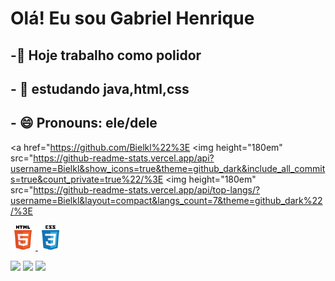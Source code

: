 <h1> Olá! Eu sou Gabriel Henrique </h1>

<h2> -🔭 Hoje trabalho como polidor</h2> 
<h2>- 🌱 estudando java,html,css</h2> 
<h2>- 😄 Pronouns: ele/dele </h2> 


<a href="https://github.com/Bielkl%22%3E   <img height="180em" src="https://github-readme-stats.vercel.app/api?username=Bielkl&show_icons=true&theme=github_dark&include_all_commits=true&count_private=true%22/%3E   <img height="180em" src="https://github-readme-stats.vercel.app/api/top-langs/?username=Bielkl&layout=compact&langs_count=7&theme=github_dark%22/%3E </div>


<a href="https://www.w3.org/html/" target="_blank"> <img src="https://raw.githubusercontent.com/devicons/devicon/master/icons/html5/html5-original-wordmark.svg" alt="html5" width="40" height="40"/> </a>
<a href=""> <img src="https://raw.githubusercontent.com/devicons/devicon/master/icons/css3/css3-original-wordmark.svg" alt="CSS3" width="40" height="40"/>

<div> 
 
  <a href="https://instagram.com/gabriel.2019monster" target="_blank"><img src="https://img.shields.io/badge/-Instagram-%23E4405F?style=for-the-badge&logo=instagram&logoColor=white" target="_blank"></a>
  <a href = "mailto:gabriel.2019monster@gmail.com"><img src="https://img.shields.io/badge/-Gmail-%23333?style=for-the-badge&logo=gmail&logoColor=white" target="_blank"></a>
  <a href="https://www.linkedin.com/in/gabriel-henrique-a0b193255" target="_blank"><img src="https://img.shields.io/badge/-LinkedIn-%230077B5?style=for-the-badge&logo=linkedin&logoColor=white" target="_blank"></a> 
  
</div>
